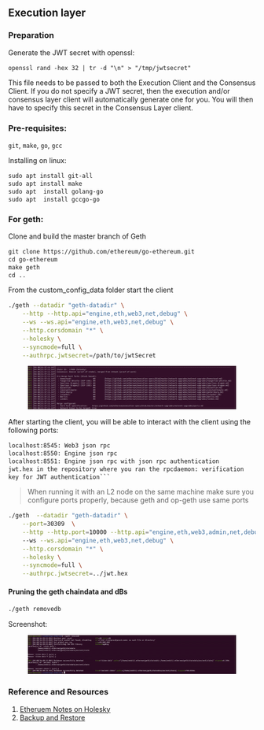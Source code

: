 ## Execution layer
### Preparation

Generate the JWT secret with openssl:

```
openssl rand -hex 32 | tr -d "\n" > "/tmp/jwtsecret"
```

This file needs to be passed to both the Execution Client and the Consensus Client. If you do not specify a JWT secret, then the execution and/or consensus layer client will automatically generate one for you. You will then have to specify this secret in the Consensus Layer client.

### Pre-requisites:
`git`, `make`, `go`, `gcc`

Installing on linux:
```
sudo apt install git-all
sudo apt install make
sudo apt  install golang-go
sudo apt  install gccgo-go
```

### For geth:
Clone and build the master branch of Geth
```
git clone https://github.com/ethereum/go-ethereum.git
cd go-ethereum 
make geth
cd ..
```

From the custom_config_data folder start the client

```bash
./geth --datadir "geth-datadir" \
    --http --http.api="engine,eth,web3,net,debug" \
    --ws --ws.api="engine,eth,web3,net,debug" \
    --http.corsdomain "*" \
    --holesky \
    --syncmode=full \
    --authrpc.jwtsecret=/path/to/jwtSecret
```

<figure>
  <img src="./img/geth-EL-holesky.png" alt="State Prune Screenshot">
</figure>

After starting the client, you will be able to interact with the client using the following ports:

````
localhost:8545: Web3 json rpc
localhost:8550: Engine json rpc
localhost:8551: Engine json rpc with json rpc authentication
jwt.hex in the repository where you ran the rpcdaemon: verification key for JWT authentication```
````

> When running it with an L2 node on the same machine make sure you configure ports properly, because geth and op-geth use same ports

```bash
./geth  --datadir "geth-datadir" \
    --port=30309  \
    --http --http.port=10000 --http.api="engine,eth,web3,admin,net,debug"
    --ws --ws.api="engine,eth,web3,net,debug" \
    --http.corsdomain "*" \
    --holesky \
    --syncmode=full \
    --authrpc.jwtsecret=../jwt.hex 
```

#### Pruning the geth chaindata and dBs

```bash
./geth removedb
```

Screenshot:

<figure>
  <img src="./img/state-prune.png" alt="State Prune Screenshot">
</figure>

### Reference and Resources

1. [Etheruem Notes on Holesky](https://notes.ethereum.org/@launchpad/holesky)
2. [Backup and Restore](https://geth.ethereum.org/docs/fundamentals/backup-restore)
